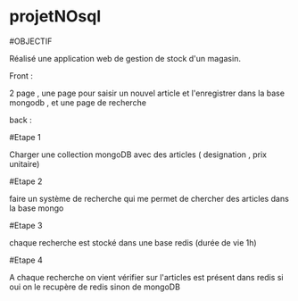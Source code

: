 # projetNOsql

#OBJECTIF

Réalisé une application web  de gestion de stock  d'un magasin.

Front : 

2 page , une page pour saisir un nouvel article et l'enregistrer dans la base mongodb , et une page de recherche

back :

#Etape 1

Charger une collection mongoDB avec des articles ( designation , prix unitaire)

#Etape 2

faire un système de recherche qui me permet de chercher des articles dans la base mongo

#Etape 3

chaque recherche est stocké dans une base redis  (durée de vie 1h)

#Etape 4 

A chaque recherche on vient vérifier sur l'articles est présent dans redis si oui on le recupère de redis sinon de mongoDB
